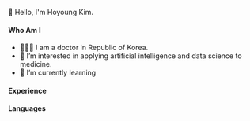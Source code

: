 👋 Hello, I'm Hoyoung Kim.

#### Who Am I
- 👨🏻‍⚕️ I am a doctor in Republic of Korea.
- 👀 I’m interested in applying artificial intelligence and data science to medicine.
- 🌱 I’m currently learning 


#### Experience



#### Languages

